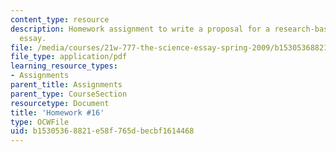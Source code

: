 ```yaml
---
content_type: resource
description: Homework assignment to write a proposal for a research-based science
  essay.
file: /media/courses/21w-777-the-science-essay-spring-2009/b15305368821e58f765dbecbf1614468_MIT21W_777s09_assn15_hw16.pdf
file_type: application/pdf
learning_resource_types:
- Assignments
parent_title: Assignments
parent_type: CourseSection
resourcetype: Document
title: 'Homework #16'
type: OCWFile
uid: b1530536-8821-e58f-765d-becbf1614468
---
```

